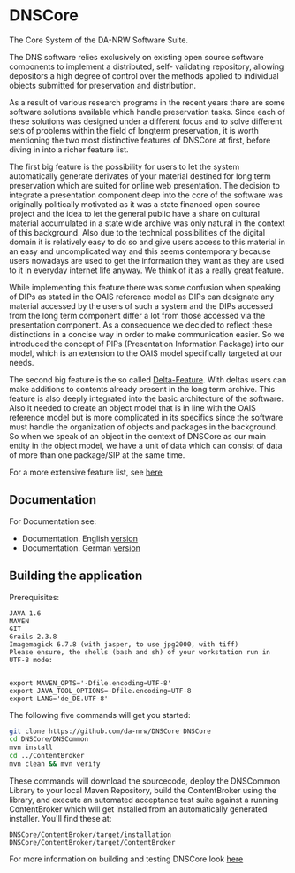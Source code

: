 DNSCore   
========

The Core System of the DA-NRW Software Suite. 

The DNS software relies
exclusively on existing open source software components to implement a
distributed, self- validating repository, allowing depositors a high degree of control over
the methods applied to individual objects submitted for preservation and
distribution.

As a result of various research programs in the recent years there are some 
software solutions available which handle preservation tasks. Since each of
these solutions was designed under a different focus and to solve different sets of
problems within the field of longterm preservation, it is worth mentioning
the two most distinctive features of DNSCore at first, before diving in into
a richer feature list.

The first big feature is the possibility for users to let the system automatically
generate derivates of your material destined for long term preservation which are
suited for online web presentation. The decision to integrate a presentation component
deep into the core of the software was originally politically motivated as it was
a state financed open source project and the idea to let the general public have a share
on cultural material accumulated in a state wide archive was only natural in the context of
this background. Also due to the technical possibilities of the digital domain it is relatively
easy to do so and give users access to this material in an easy and uncomplicated way and
this seems contemporary because users nowadays are used to get the information they want
as they are used to it in everyday internet life anyway. We think of it as a really great
feature.

While implementing this feature there was some confusion when speaking of DIPs as stated 
in the OAIS reference model as DIPs can designate any material accessed by the users of
such a system and the DIPs accessed from the long term component differ a lot from those
accessed via the presentation component. As a consequence we decided to reflect these
distinctions in a concise way in order to make communication easier. So we introduced
the concept of PIPs (Presentation Information Package) into our model, which is an
extension to the OAIS model specifically targeted at our needs.

The second big feature is the so called [Delta-Feature](ContentBroker/src/main/markdown/the_delta_feature.md). With deltas users can make additions
to contents already present in the long term archive. This feature is also deeply integrated
into the basic architecture of the software. Also it needed to create an object model that is
in line with the OAIS reference model but is more complicated in its specifics since the
software must handle the organization of objects and packages in the background. So when we
speak of an object in the context of DNSCore as our main entity in the object model, we have
a unit of data which can consist of data of more than one package/SIP at the same time. 

For a more extensive feature list, see [here](ContentBroker/src/main/markdown/features.md)

## Documentation

For Documentation see:

* Documentation. English [version](ContentBroker/src/main/markdown/documentation.md)
* Documentation. German  [version](ContentBroker/src/main/markdown/documentation.de.md)

## Building the application

Prerequisites:

    JAVA 1.6
    MAVEN
    GIT 
    Grails 2.3.8
    Imagemagick 6.7.8 (with jasper, to use jpg2000, with tiff)
    Please ensure, the shells (bash and sh) of your workstation run in UTF-8 mode:


    export MAVEN_OPTS='-Dfile.encoding=UTF-8'
    export JAVA_TOOL_OPTIONS=-Dfile.encoding=UTF-8
    export LANG='de_DE.UTF-8'


The following five commands will get you started:

```bash
git clone https://github.com/da-nrw/DNSCore DNSCore
cd DNSCore/DNSCommon
mvn install
cd ../ContentBroker
mvn clean && mvn verify
```

These commands will download the sourcecode, deploy the DNSCommon Library to your local Maven Repository,
build the ContentBroker using the library, and execute an automated acceptance test suite against a 
running ContentBroker which will get installed from an automatically generated installer. You'll find these at:

    DNSCore/ContentBroker/target/installation
    DNSCore/ContentBroker/target/ContentBroker

For more information on building and testing DNSCore look [here](ContentBroker/src/main/markdown/development_deploy.md)
    
    

